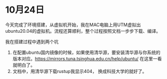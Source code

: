 # 10月24日

今天完成了环境搭建，从虚拟机开始，我在MAC电脑上用UTM虚拟出ubuntu20.04的虚拟机。流程还算顺利，整个过程按照文档一步步下载、编译。

我在搭建过程中遇到两个坑

1. 在配置ubuntu国内镜像的时候，如果使用清华源，要安装清华源与你系统的版本对应。https://mirrors.tuna.tsinghua.edu.cn/help/ubuntu/  在这里一看就明白了。
2. 文档中，用清华源下载rustup我显示404， 换成科技大学的就好了。
